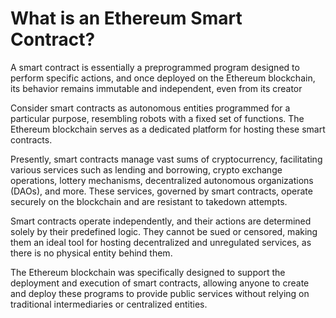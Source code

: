 # What is an Ethereum Smart Contract?

A smart contract is essentially a preprogrammed program designed to perform specific actions, and once deployed on the Ethereum blockchain, its behavior remains immutable and independent, even from its creator 

Consider smart contracts as autonomous entities programmed for a particular purpose, resembling robots with a fixed set of functions. The Ethereum blockchain serves as a dedicated platform for hosting these smart contracts. 

Presently, smart contracts manage vast sums of cryptocurrency, facilitating various services such as lending and borrowing, crypto exchange operations, lottery mechanisms, decentralized autonomous organizations (DAOs), and more. These services, governed by smart contracts, operate securely on the blockchain and are resistant to takedown attempts. 

Smart contracts operate independently, and their actions are determined solely by their predefined logic. They cannot be sued or censored, making them an ideal tool for hosting decentralized and unregulated services, as there is no physical entity behind them. 

The Ethereum blockchain was specifically designed to support the deployment and execution of smart contracts, allowing anyone to create and deploy these programs to provide public services without relying on traditional intermediaries or centralized entities. 
